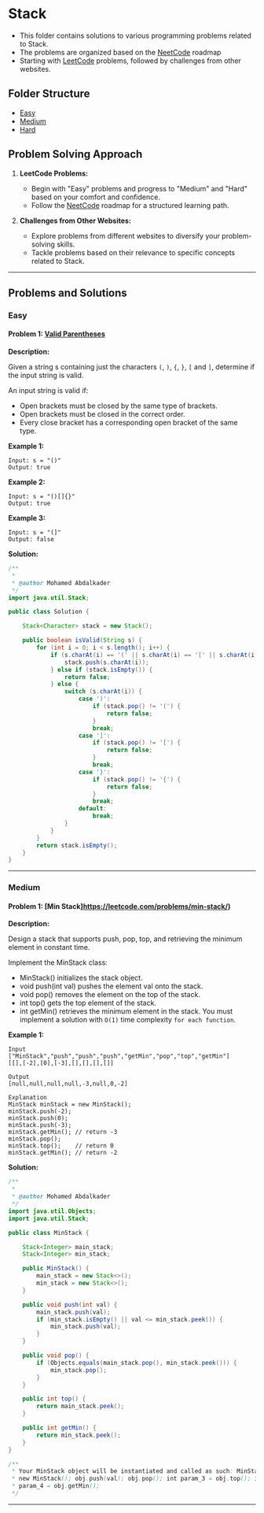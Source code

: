 # Stack

- This folder contains solutions to various programming problems related to Stack. 
- The problems are organized based on the [NeetCode](https://neetcode.io/) roadmap
- Starting with [LeetCode](https://leetcode.com/) problems, followed by challenges from other websites.

## Folder Structure
- [Easy](#easy)
- [Medium](#medium)
- [Hard](#hard)

## Problem Solving Approach

1. **LeetCode Problems:**
   - Begin with "Easy" problems and progress to "Medium" and "Hard" based on your comfort and confidence.
   - Follow the [NeetCode](https://neetcode.io/) roadmap for a structured learning path.

2. **Challenges from Other Websites:**
   - Explore problems from different websites to diversify your problem-solving skills.
   - Tackle problems based on their relevance to specific concepts related to Stack.

***
## Problems and Solutions

### Easy

#### Problem 1: [Valid Parentheses](https://leetcode.com/problems/valid-parentheses/)

**Description:**

Given a string s containing just the characters `(`, `)`, `{`, `}`, `[` and `]`, determine if the input string is valid.

An input string is valid if:

- Open brackets must be closed by the same type of brackets.
- Open brackets must be closed in the correct order.
- Every close bracket has a corresponding open bracket of the same type.

**Example 1:**
```plaintext
Input: s = "()"
Output: true
```

**Example 2:**
```plaintext
Input: s = "()[]{}"
Output: true
```

**Example 3:**
```plaintext
Input: s = "(]"
Output: false
```

**Solution:**
```java
/**
 *
 * @author Mohamed Abdalkader
 */
import java.util.Stack;

public class Solution {

    Stack<Character> stack = new Stack();

    public boolean isValid(String s) {
        for (int i = 0; i < s.length(); i++) {
            if (s.charAt(i) == '(' || s.charAt(i) == '[' || s.charAt(i) == '{') {
                stack.push(s.charAt(i));
            } else if (stack.isEmpty()) {
                return false;
            } else {
                switch (s.charAt(i)) {
                    case ')':
                        if (stack.pop() != '(') {
                            return false;
                        }
                        break;
                    case ']':
                        if (stack.pop() != '[') {
                            return false;
                        }
                        break;
                    case '}':
                        if (stack.pop() != '{') {
                            return false;
                        }
                        break;
                    default:
                        break;
                }
            }
        }
        return stack.isEmpty();
    }
}
```
***

### Medium

#### Problem 1: [Min Stack]https://leetcode.com/problems/min-stack/)

**Description:**

Design a stack that supports push, pop, top, and retrieving the minimum element in constant time.

Implement the MinStack class:

- MinStack() initializes the stack object.
- void push(int val) pushes the element val onto the stack.
- void pop() removes the element on the top of the stack.
- int top() gets the top element of the stack.
- int getMin() retrieves the minimum element in the stack.
You must implement a solution with `O(1)` time complexity `for each function`.

**Example 1:**
```plaintext
Input
["MinStack","push","push","push","getMin","pop","top","getMin"]
[[],[-2],[0],[-3],[],[],[],[]]

Output
[null,null,null,null,-3,null,0,-2]

Explanation
MinStack minStack = new MinStack();
minStack.push(-2);
minStack.push(0);
minStack.push(-3);
minStack.getMin(); // return -3
minStack.pop();
minStack.top();    // return 0
minStack.getMin(); // return -2
```


**Solution:**
```java
/**
 *
 * @author Mohamed Abdalkader
 */
import java.util.Objects;
import java.util.Stack;

public class MinStack {

    Stack<Integer> main_stack;
    Stack<Integer> min_stack;

    public MinStack() {
        main_stack = new Stack<>();
        min_stack = new Stack<>();
    }

    public void push(int val) {
        main_stack.push(val);
        if (min_stack.isEmpty() || val <= min_stack.peek()) {
            min_stack.push(val);
        }
    }

    public void pop() {
        if (Objects.equals(main_stack.pop(), min_stack.peek())) {
            min_stack.pop();
        }
    }

    public int top() {
        return main_stack.peek();
    }

    public int getMin() {
        return min_stack.peek();
    }
}

/**
 * Your MinStack object will be instantiated and called as such: MinStack obj =
 * new MinStack(); obj.push(val); obj.pop(); int param_3 = obj.top(); int
 * param_4 = obj.getMin();
 */
```
***

